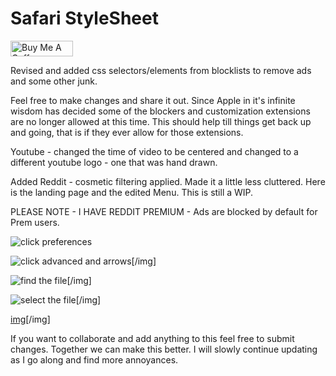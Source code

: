 # Safari StyleSheet

<a href="https://www.buymeacoffee.com/v0id" target="_blank"><img src="https://cdn.buymeacoffee.com/buttons/lato-orange.png" alt="Buy Me A Coffee" style="height: 25px !important;width: 100px !important;" ></a>

Revised and added css selectors/elements from blocklists to remove ads and some other junk.


Feel free to make changes and share it out.  Since Apple in it's infinite wisdom has decided some of the blockers and customization extensions are no longer allowed at this time.   This should help till things get back up and going, that is if they ever allow for those extensions.

Youtube - changed the time of video to be centered and changed to a different youtube logo - one that was hand drawn.

Added Reddit - cosmetic filtering applied.  Made it a little less cluttered.  Here is the landing page and the edited Menu. This is still a WIP.

PLEASE NOTE - I HAVE REDDIT PREMIUM - Ads are blocked by default for Prem users.  



![click preferences](https://i.imgur.com/oOxH85R.png)


![click advanced and arrows](https://i.imgur.com/LkGhkBQ.png)[/img]

![find the file](https://i.imgur.com/zqr63QL.png)[/img]

![select the file](https://i.imgur.com/ROyBVkH.png)[/img]

[img](https://i.imgur.com/ROyBVkH.png)[/img]

If you want to collaborate and add anything to this feel free to submit changes.  Together we can make this better.  I will slowly continue updating as I go along and find more annoyances.


